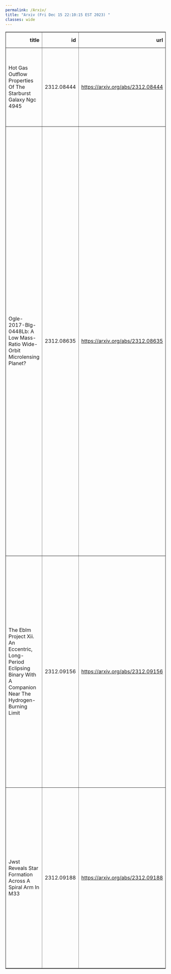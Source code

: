 ```yaml
---
permalink: /Arxiv/
title: "Arxiv (Fri Dec 15 22:10:15 EST 2023) "
classes: wide
---
```

<table border="1" class="dataframe">
  <thead>
    <tr style="text-align: right;">
      <th>title</th>
      <th>id</th>
      <th>url</th>
      <th>authors</th>
      <th>Local Authors</th>
    </tr>
  </thead>
  <tbody>
    <tr>
      <td>Hot Gas Outflow Properties Of The Starburst Galaxy Ngc 4945</td>
      <td>2312.08444</td>
      <td><a href="https://arxiv.org/abs/2312.08444" target="_blank">https://arxiv.org/abs/2312.08444</a></td>
      <td>Natalia Porraz Barrera, Sebastian Lopez, Laura A. Lopez, Adi Foord, Dustin D. Nguyen, Todd A. Thompson, Alberto D. Bolatto</td>
      <td>Dustin Nguyen, Laura Lopez, Sebastian Lopez, Todd A. Thompson, Todd Thompson</td>
    </tr>
    <tr>
      <td>Ogle-2017-Blg-0448Lb: A Low Mass-Ratio Wide-Orbit Microlensing Planet?</td>
      <td>2312.08635</td>
      <td><a href="https://arxiv.org/abs/2312.08635" target="_blank">https://arxiv.org/abs/2312.08635</a></td>
      <td>Ruocheng Zhai, Radosław Poleski, Weicheng Zang, Youn Kil Jung, Andrzej Udalski, Renkun Kuang, Michael D. Albrow, Sun-Ju Chung, Andrew Gould, Cheongho Han, Kyu-Ha Hwang, Yoon-Hyun Ryu, In-Gu Shin, Yossi Shvartzvald, Hongjing Yang, Jennifer C. Yee, Sang-Mok Cha, Dong-Jin Kim, Hyoun-Woo Kim, Seung-Lee Kim, Chung-Uk Lee, Dong-Joo Lee, Yongseok Lee, Byeong-Gon Park, Richard W. Pogge, Jan Skowron, Michał K. Szymański, Igor Soszyński, Krzysztof Ulaczyk, Paweł Pietrukowicz, Szymon Kozłowski, Przemek Mróz, Krzysztof A. Rybicki, Patryk Iwanek, Marcin Wrona, Mariusz Gromadzki, Hanyue Wang, Shude Mao, Jiyuan Zhang, Qiyue Qian, Wei Zhu</td>
      <td>Andrew Gould, Richard Pogge</td>
    </tr>
    <tr>
      <td>The Eblm Project Xii. An Eccentric, Long-Period Eclipsing Binary With A   Companion Near The Hydrogen-Burning Limit</td>
      <td>2312.09156</td>
      <td><a href="https://arxiv.org/abs/2312.09156" target="_blank">https://arxiv.org/abs/2312.09156</a></td>
      <td>Yasmin T. Davis, Amaury H. M. J. Triaud, Alix V. Freckelton, Annelies Mortier, Rafael Brahm, Daniel Sebastian, Thomas Baycroft, Georgina Dransfield, Alison Duck, Thomas Henning, Melissa J. Hobson, Andrés Jordán, Vedad Kunovac, David V. Martin, Pierre F. L. Maxted, Lalitha Sairam, Matthew R. Standing, Matthew I. Swayne, Trifon Trifonov, Stéphane Udry</td>
      <td>Alison Duck</td>
    </tr>
    <tr>
      <td>Jwst Reveals Star Formation Across A Spiral Arm In M33</td>
      <td>2312.09188</td>
      <td><a href="https://arxiv.org/abs/2312.09188" target="_blank">https://arxiv.org/abs/2312.09188</a></td>
      <td>Joshua Peltonen, Erik Rosolowsky, Thomas G. Williams, Eric W. Koch, Andrew Dolphin, Jeremy Chastenet, Julianne J. Dalcanton, Adam Ginsburg, L. Clifton Johnson, Adam K. Leroy, Theo Richardson, Karin M. Sandstrom, Sumit K. Sarbadhicary, Adam Smercina, Tobin Wainer, Benjamin F. Williams</td>
      <td>Adam Leroy, Sumit Sarbadhicary</td>
    </tr>
  </tbody>
</table>